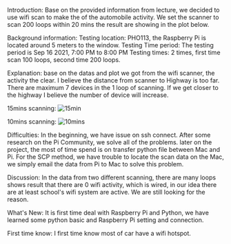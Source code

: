 Introduction:
Base on the provided information from lecture, we decided to use wifi scan to make the of the automobile activity.
We set the scanner to scan 200 loops within 20 mins the result are showing in the plot below.



Background information:
Testing location: PHO113, the Raspberry Pi is located around 5 meters to the window.
Testing Time period: The testing period is Sep 16 2021, 7:00 PM to 8:00 PM
Testing times: 2 times, first time scan 100 loops, second time 200 loops.

Explanation:
base on the datas and plot we got from the wifi scanner, the activity the clear. I believe the distance from scanner to Highway is too far. 
There are maximum 7 devices in the 1 loop of scanning. If we get closer to the highway I believe the number of device will increase.

15mins scanning:
![15min](https://user-images.githubusercontent.com/52738892/133869264-d8d59829-8fce-4438-b6e2-e298c0b1dd5e.png)



10mins scanning:
![10mins](https://user-images.githubusercontent.com/52738892/133869280-af077b0f-9767-4c59-91ba-b783aae6d9c6.png)



Difficulties:
In the beginning, we have issue on ssh connect. After some research on the Pi Community, we solve all of the problems. later on the project, the most of time spend is on transfer python file between Mac and Pi. For the SCP method, we have trouble to locate the scan data on the Mac, we simply email the data from Pi to Mac to solve this problem.


Discussion:
In the data from two different scanning, there are many loops shows result that there are 0 wifi activity, which is wired, in our idea there are at least
school's wifi system are active. We are still looking for the reason.

What's New:
It is first time deal with Raspberry Pi and Python, we have learned some python basic and Raspberry Pi setting and connection.

First time know:
I first time know most of car have a wifi hotspot.


